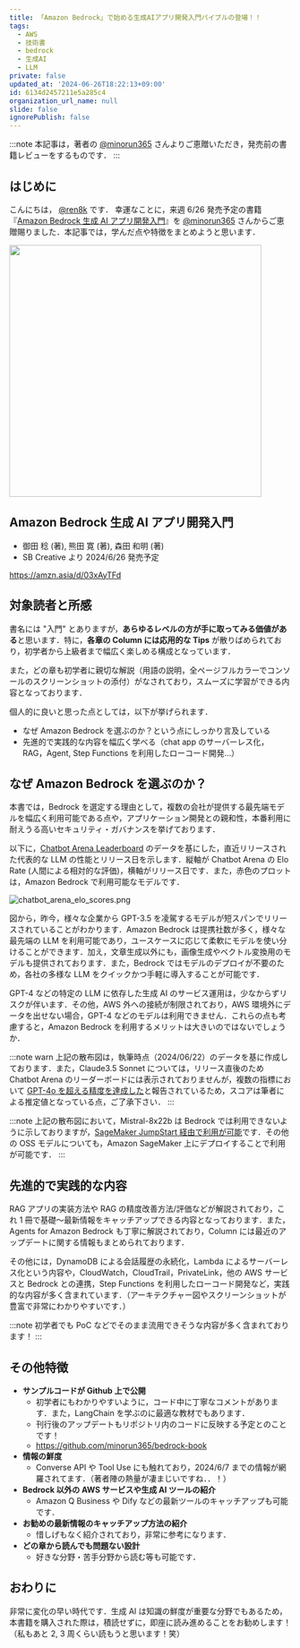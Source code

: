 ```yaml
---
title: 「Amazon Bedrock」で始める生成AIアプリ開発入門バイブルの登場！！
tags:
  - AWS
  - 技術書
  - bedrock
  - 生成AI
  - LLM
private: false
updated_at: '2024-06-26T18:22:13+09:00'
id: 6134d2457211e5a285c4
organization_url_name: null
slide: false
ignorePublish: false
---
```


:::note
本記事は，著者の [@minorun365](https://qiita.com/minorun365) さんよりご恵贈いただき，発売前の書籍レビューをするものです．
:::

## はじめに

こんにちは， [@ren8k](https://qiita.com/ren8k) です．
幸運なことに，来週 6/26 発売予定の書籍『[Amazon Bedrock 生成 AI アプリ開発入門](https://www.sbcr.jp/product/4815626440/)』を [@minorun365](https://qiita.com/minorun365) さんからご恵贈賜りました．本記事では，学んだ点や特徴をまとめようと思います．

<img width="450" src="https://qiita-image-store.s3.ap-northeast-1.amazonaws.com/0/3792375/73262961-2960-139b-b87a-26bde3763a06.jpeg">

## Amazon Bedrock 生成 AI アプリ開発入門

- 御田 稔 (著), 熊田 寛 (著), 森田 和明 (著)
- SB Creative より 2024/6/26 発売予定

https://amzn.asia/d/03xAyTFd

## 対象読者と所感

書名には "入門" とありますが，**あらゆるレベルの方が手に取ってみる価値がある**と思います．特に，**各章の Column には応用的な Tips** が散りばめられており，初学者から上級者まで幅広く楽しめる構成となっています．

また，どの章も初学者に親切な解説（用語の説明，全ページフルカラーでコンソールのスクリーンショットの添付）がなされており，スムーズに学習ができる内容となっております．

個人的に良いと思った点としては，以下が挙げられます．

- なぜ Amazon Bedrock を選ぶのか？という点にしっかり言及している
- 先進的で実践的な内容を幅広く学べる（chat app のサーバーレス化，RAG，Agent, Step Functions を利用したローコード開発...）

## なぜ Amazon Bedrock を選ぶのか？

本書では，Bedrock を選定する理由として，複数の会社が提供する最先端モデルを幅広く利用可能である点や，アプリケーション開発との親和性，本番利用に耐えうる高いセキュリティ・ガバナンスを挙げております．

以下に，[Chatbot Arena Leaderboard](https://huggingface.co/spaces/lmsys/chatbot-arena-leaderboard) のデータを基にした，直近リリースされた代表的な LLM の性能とリリース日を示します．縦軸が Chatbot Arena の Elo Rate (人間による相対的な評価)，横軸がリリース日です．また，赤色のプロットは，Amazon Bedrock で利用可能なモデルです．

![chatbot_arena_elo_scores.png](https://qiita-image-store.s3.ap-northeast-1.amazonaws.com/0/3792375/f42500a1-a1b5-106c-87d1-747db073a1e8.png)

図から，昨今，様々な企業から GPT-3.5 を凌駕するモデルが短スパンでリリースされていることがわかります．Amazon Bedrock は提携社数が多く，様々な最先端の LLM を利用可能であり，ユースケースに応じて柔軟にモデルを使い分けることができます．加え，文章生成以外にも，画像生成やベクトル変換用のモデルも提供されております．また，Bedrock ではモデルのデプロイが不要のため，各社の多様な LLM をクイックかつ手軽に導入することが可能です．

GPT-4 などの特定の LLM に依存した生成 AI のサービス運用は，少なからずリスクが伴います．その他，AWS 外への接続が制限されており，AWS 環境外にデータを出せない場合，GPT-4 などのモデルは利用できません．これらの点も考慮すると，Amazon Bedrock を利用するメリットは大きいのではないでしょうか．

:::note warn
上記の散布図は，執筆時点（2024/06/22）のデータを基に作成しております．また，Claude3.5 Sonnet については，リリース直後のため Chatbot Arena のリーダーボードには表示されておりませんが，複数の指標において [GPT-4o を超える精度を達成した](https://www.anthropic.com/news/claude-3-5-sonnet)と報告されているため，スコアは筆者による推定値となっている点，ご了承下さい．
:::

:::note
上記の散布図において，Mistral-8x22b は Bedrock では利用できないように示しておりますが，[SageMaker JumpStart 経由で利用が可能](https://aws.amazon.com/jp/blogs/machine-learning/mixtral-8x22b-is-now-available-in-amazon-sagemaker-jumpstart/)です．その他の OSS モデルについても，Amazon SageMaker 上にデプロイすることで利用が可能です．
:::

## 先進的で実践的な内容

RAG アプリの実装方法や RAG の精度改善方法/評価などが解説されており，これ 1 冊で基礎〜最新情報をキャッチアップできる内容となっております．また，Agents for Amazon Bedrock も丁寧に解説されており，Column には最近のアップデートに関する情報もまとめられております．

その他には，DynamoDB による会話履歴の永続化，Lambda によるサーバーレス化という内容や，CloudWatch，CloudTrail，PrivateLink，他の AWS サービスと Bedrock との連携，Step Functions を利用したローコード開発など，実践的な内容が多く含まれています．（アーキテクチャー図やスクリーンショットが豊富で非常にわかりやすいです．）

:::note
初学者でも PoC などでそのまま流用できそうな内容が多く含まれております！
:::

## その他特徴

- **サンプルコードが Github 上で公開**
  - 初学者にもわかりやすいように，コード中に丁寧なコメントがあります．また，LangChain を学ぶのに最適な教材でもあります．
  - 刊行後のアップデートもリポジトリ内のコードに反映する予定とのことです！
  - https://github.com/minorun365/bedrock-book
- **情報の鮮度**
  - Converse API や Tool Use にも触れており，2024/6/7 までの情報が網羅されてます．（著者陣の熱量が凄まじいですね．．！）
- **Bedrock 以外の AWS サービスや生成 AI ツールの紹介**
  - Amazon Q Business や Dify などの最新ツールのキャッチアップも可能です．
- **お勧めの最新情報のキャッチアップ方法の紹介**
  - 惜しげもなく紹介されており，非常に参考になります．
- **どの章から読んでも問題ない設計**
  - 好きな分野・苦手分野から読む等も可能です．

## おわりに

非常に変化の早い時代です．生成 AI は知識の鮮度が重要な分野でもあるため，本書籍を購入された際は，積読せずに，即座に読み進めることをお勧めします！（私もあと 2, 3 周くらい読もうと思います！笑）
